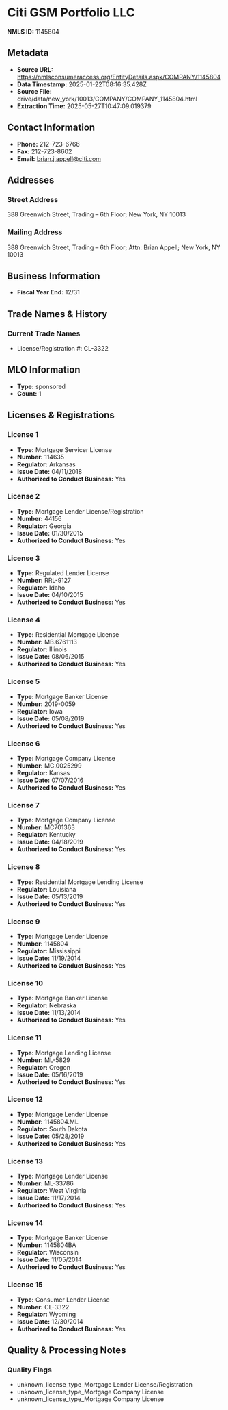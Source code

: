 # Citi GSM Portfolio LLC

**NMLS ID:** 1145804

## Metadata
- **Source URL:** https://nmlsconsumeraccess.org/EntityDetails.aspx/COMPANY/1145804
- **Data Timestamp:** 2025-01-22T08:16:35.428Z
- **Source File:** drive/data/new_york/10013/COMPANY/COMPANY_1145804.html
- **Extraction Time:** 2025-05-27T10:47:09.019379

## Contact Information
- **Phone:** 212-723-6766
- **Fax:** 212-723-8602
- **Email:** brian.j.appell@citi.com

## Addresses
### Street Address
388 Greenwich Street, Trading – 6th Floor; New York, NY 10013

### Mailing Address
388 Greenwich Street, Trading – 6th Floor; Attn: Brian Appell; New York, NY 10013

## Business Information
- **Fiscal Year End:** 12/31

## Trade Names & History
### Current Trade Names
- License/Registration #: CL-3322

## MLO Information
- **Type:** sponsored
- **Count:** 1

## Licenses & Registrations

### License 1
- **Type:** Mortgage Servicer License
- **Number:** 114635
- **Regulator:** Arkansas
- **Issue Date:** 04/11/2018
- **Authorized to Conduct Business:** Yes

### License 2
- **Type:** Mortgage Lender License/Registration
- **Number:** 44156
- **Regulator:** Georgia
- **Issue Date:** 01/30/2015
- **Authorized to Conduct Business:** Yes

### License 3
- **Type:** Regulated Lender License
- **Number:** RRL-9127
- **Regulator:** Idaho
- **Issue Date:** 04/10/2015
- **Authorized to Conduct Business:** Yes

### License 4
- **Type:** Residential Mortgage License
- **Number:** MB.6761113
- **Regulator:** Illinois
- **Issue Date:** 08/06/2015
- **Authorized to Conduct Business:** Yes

### License 5
- **Type:** Mortgage Banker License
- **Number:** 2019-0059
- **Regulator:** Iowa
- **Issue Date:** 05/08/2019
- **Authorized to Conduct Business:** Yes

### License 6
- **Type:** Mortgage Company License
- **Number:** MC.0025299
- **Regulator:** Kansas
- **Issue Date:** 07/07/2016
- **Authorized to Conduct Business:** Yes

### License 7
- **Type:** Mortgage Company License
- **Number:** MC701363
- **Regulator:** Kentucky
- **Issue Date:** 04/18/2019
- **Authorized to Conduct Business:** Yes

### License 8
- **Type:** Residential Mortgage Lending License
- **Regulator:** Louisiana
- **Issue Date:** 05/13/2019
- **Authorized to Conduct Business:** Yes

### License 9
- **Type:** Mortgage Lender License
- **Number:** 1145804
- **Regulator:** Mississippi
- **Issue Date:** 11/19/2014
- **Authorized to Conduct Business:** Yes

### License 10
- **Type:** Mortgage Banker License
- **Regulator:** Nebraska
- **Issue Date:** 11/13/2014
- **Authorized to Conduct Business:** Yes

### License 11
- **Type:** Mortgage Lending License
- **Number:** ML-5829
- **Regulator:** Oregon
- **Issue Date:** 05/16/2019
- **Authorized to Conduct Business:** Yes

### License 12
- **Type:** Mortgage Lender License
- **Number:** 1145804.ML
- **Regulator:** South Dakota
- **Issue Date:** 05/28/2019
- **Authorized to Conduct Business:** Yes

### License 13
- **Type:** Mortgage Lender License
- **Number:** ML-33786
- **Regulator:** West Virginia
- **Issue Date:** 11/17/2014
- **Authorized to Conduct Business:** Yes

### License 14
- **Type:** Mortgage Banker License
- **Number:** 1145804BA
- **Regulator:** Wisconsin
- **Issue Date:** 11/05/2014
- **Authorized to Conduct Business:** Yes

### License 15
- **Type:** Consumer Lender License
- **Number:** CL-3322
- **Regulator:** Wyoming
- **Issue Date:** 12/30/2014
- **Authorized to Conduct Business:** Yes

## Quality & Processing Notes
### Quality Flags
- unknown_license_type_Mortgage Lender License/Registration
- unknown_license_type_Mortgage Company License
- unknown_license_type_Mortgage Company License
